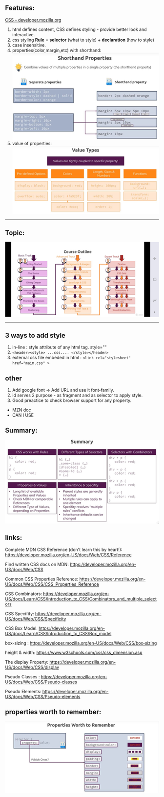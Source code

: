 ## Features:
[CSS - developer.mozilla.org](https://developer.mozilla.org/en-US/docs/Web/CSS)

1. html defines content, CSS defines styling - provide better look and interactive.
2. css styling **Rule** = **selector** (what to style) +  **declaration** (how to style)
3. case insensitive. 
4. properties(color,margin,etc) with shorthand:
![img](assets/sh1.JPG) 
5. value of properties: 
![img](assets/010.JPG)

***

## Topic:
![img](assets/topics.jpg)

***

## 3 ways to add style
1. in-line : style attribute of any html tag. style=""
2. `<header><style> ...css.... </style></header>`
3. external css file embeded in html : `<link rel="stylesheet" href="maim.css" >`


## other
1. Add google font ->  Add URL and use it font-family.
2. id serves 2 purpose - as fragment and as selector to apply style.
3. Good preactice to check browser support for any property.
- MZN doc
- CAN I USE

## Summary:
![img](assets/summary.JPG)

## links:
Complete MDN CSS Reference (don't learn this by heart!): https://developer.mozilla.org/en-US/docs/Web/CSS/Reference

Find written CSS docs on MDN: https://developer.mozilla.org/en-US/docs/Web/CSS

Common CSS Properties Reference: https://developer.mozilla.org/en-US/docs/Web/CSS/CSS_Properties_Reference

CSS Combinators: https://developer.mozilla.org/en-US/docs/Learn/CSS/Introduction_to_CSS/Combinators_and_multiple_selectors

CSS Specifity: https://developer.mozilla.org/en-US/docs/Web/CSS/Specificity

CSS Box Model: https://developer.mozilla.org/en-US/docs/Learn/CSS/Introduction_to_CSS/Box_model

box-sizing : https://developer.mozilla.org/en-US/docs/Web/CSS/box-sizing

height & width: https://www.w3schools.com/css/css_dimension.asp

The display Property: https://developer.mozilla.org/en-US/docs/Web/CSS/display

Pseudo Classes : https://developer.mozilla.org/en-US/docs/Web/CSS/Pseudo-classes

Pseudo Elements: https://developer.mozilla.org/en-US/docs/Web/CSS/Pseudo-elements

## properties worth to remember:
![img](assets/p1.JPG)



